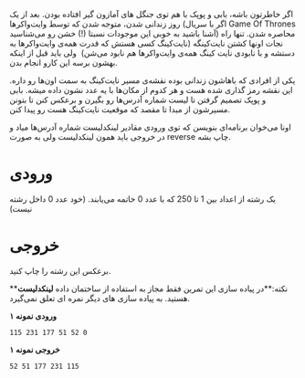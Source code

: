  اگر خاطرتون باشه، بابی و پوپک با هم توی جنگل های آمازون گیر افتاده بودن. بعد از یک روز زندانی شدن، متوجه شدن که توسط وایت‌واکرها (‌اگر با سریال Game Of Thrones آشنا باشید به خوبی این موجودات نسبتا (!)‌ خشن رو می‌شناسید) محاصره شدن. تنها راه نجات اونها کشتن نایت‌کینگه (‌نایت‌کینگ کسی هستش که قدرت همه‌ی وایت‌واکرها به دستشه و با نابودی نایت کینگ همه‌ی وایت‌واکرها هم نابود می‌شن) ‌ ولی باید قبل از اینکه بهشون برسه این کارو انجام بدن. 

یکی از افرادی که باهاشون زندانی بوده نقشه‌ی مسیر نایت‌کینگ به سمت اون‌ها رو داره. این نقشه رمز گذاری شده هست و هر کدوم از مکان‌ها با یه عدد نشون داده میشه‌. بابی و پوپک تصمیم گرفتن تا لیست شماره آدرس‌ها رو بگیرن و برعکس کنن تا بتونن مسیرشون از مبدا تا مقصد که موقعیت نایت‌کینگ هست رو پیدا کنن. 

اونا می‌خوان برنامه‌ای بنویسن که توی ورودی مقادیر لینکد‌لیست شماره آدرس‌ها میاد و در خروجی باید همون لینکدلیست ولی به صورت reverse چاپ بشه.

# ورودی
یک رشته از اعداد بین 1 تا 250 که با عدد 0 خاتمه می‌یابند. (خود عدد 0 داخل رشته نیست)
# خروجی
برعکس این رشته را چاپ کنید.

**نکته:**در پیاده سازی این تمرین فقط مجاز به استفاده از ساختمان داده **لینکدلیست** هستید. به پیاده سازی های دیگر نمره ای تعلق نمی‌گیرد.

**ورودی نمونه ۱**
```
115 231 177 51 52 0
```

**خروجی نمونه ۱**
```
52 51 177 231 115
```
